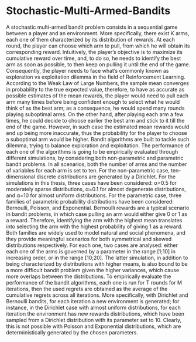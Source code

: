 # Stochastic-Multi-Armed-Bandits
A stochastic multi-armed bandit problem consists in a sequential game between a player and an environment. More specifically, there exist K arms, each one of them characterized by its distribution of rewards. At each round, the player can choose which arm to pull, from which he will obtain its corresponding reward. Intuitively, the player’s objective is to maximize its cumulative reward over time, and, to do so, he needs to identify the best arm as soon as possible, to then keep on pulling it until the end of the game. 
Consequently, the player needs to face what’s commonly known as exploration vs exploitation dilemma in the field of Reinforcement Learning. According to the Weak Law of Large Numbers, the sample mean converges in probability to the true expected value, therefore, to have as accurate as possible estimates of the mean rewards, the player would need to pull each arm many times before being confident enough to select what he would think of as the best arm; as a consequence, he would spend many rounds playing suboptimal arms. On the other hand, after playing each arm a few times, he could decide to choose earlier the best arm and stick to it till the end of the game. However, in such case the estimated mean rewards would end up being more inaccurate, thus the probability for the player to choose a suboptimal arm would be higher. Bandit algorithms are built to tackle such dilemma, trying to balance exploration and exploitation.
The performance of each one of the algorithms is going to be empirically evaluated through different simulations, by considering both non-parametric and parametric bandit problems. In all scenarios, both the number of arms and the number of variables for each arm is set to ten.
For the non-parametric case, ten-dimensional discrete distributions are generated by a Dirichlet. For the simulations in this thesis, three cases have been considered: α=0.5 for moderately sparse distributions, α=0.1 for almost degenerate distributions, and α=10 for almost uniform distributions.
For the parametric case, three families of parametric probability distributions have been considered: Bernoulli, Poisson, and Exponential. Bernoulli rewards are a typical scenario in bandit problems, in which case pulling an arm would either give 0 or 1 as a reward. Therefore, identifying the arm with the highest mean translates into selecting the arm with the highest probability of giving 1 as a reward.
Both families are widely used to model natural and social phenomena, and they provide meaningful scenarios for both symmetrical and skewed distributions respectively. For each one, two cases are analysed: either each one of the arms is governed by a parameter in the range [1;10] in increasing order, or in the range [10;20]. The latter simulation, in addition to being characterized by distributions with higher means, is also bound to be a more difficult bandit problem given the higher variances, which cause more overlaps between the distributions. 
To empirically evaluate the performance of the bandit algorithms, each one is run for T rounds for M iterations, then the used regrets are obtained as the average of the cumulative regrets across all iterations. More specifically, with Dirichlet and Bernoulli bandits, for each iteration a new environment is generated; for instance, in the Dirichlet case with almost uniform distributions, for each iteration the environment has new rewards distributions, which have been sampled from a Dirichlet distribution with its parameter set to 10. Clearly, this is not possible with Poisson and Exponential distributions, which are deterministically generated by the chosen parameters.


